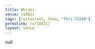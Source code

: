 ```yaml
---
title: Whiski
venue: v18821
tags: [restaurant, food, "fhrs:72240"]
permalink: /v/18821/
layout: venue
---
```

null